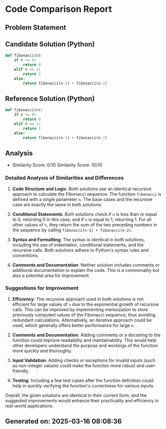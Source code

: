 # Code Comparison Report

## Problem Statement

## Candidate Solution (Python)
```Python
def fibonacci(n):
    if n <= 0:
        return 0
    elif n == 1:
        return 1
    else:
        return fibonacci(n-1) + fibonacci(n-2)
```

## Reference Solution (Python)
```Python
def fibonacci(n):
    if n <= 0:
        return 0
    elif n == 1:
        return 1
    else:
        return fibonacci(n-1) + fibonacci(n-2)
```


## Analysis
- Similarity Score: 0/10
Similarity Score: 10/10

### Detailed Analysis of Similarities and Differences

1. **Code Structure and Logic**: Both solutions use an identical recursive approach to calculate the Fibonacci sequence. The function `fibonacci` is defined with a single parameter `n`. The base cases and the recursive case are exactly the same in both solutions.

2. **Conditional Statements**: Both solutions check if `n` is less than or equal to 0, returning 0 in this case, and if `n` is equal to 1, returning 1. For all other values of `n`, they return the sum of the two preceding numbers in the sequence by calling `fibonacci(n-1) + fibonacci(n-2)`.

3. **Syntax and Formatting**: The syntax is identical in both solutions, including the use of indentation, conditional statements, and the recursive calls. Both solutions adhere to Python's syntax rules and conventions.

4. **Comments and Documentation**: Neither solution includes comments or additional documentation to explain the code. This is a commonality but also a potential area for improvement.

### Suggestions for Improvement

1. **Efficiency**: The recursive approach used in both solutions is not efficient for large values of `n` due to the exponential growth of recursive calls. This can be improved by implementing memoization to store previously computed values of the Fibonacci sequence, thus avoiding redundant calculations. Alternatively, an iterative approach could be used, which generally offers better performance for large `n`.

2. **Comments and Documentation**: Adding comments or a docstring to the function could improve readability and maintainability. This would help other developers understand the purpose and workings of the function more quickly and thoroughly.

3. **Input Validation**: Adding checks or exceptions for invalid inputs (such as non-integer values) could make the function more robust and user-friendly.

4. **Testing**: Including a few test cases after the function definition could help in quickly verifying the function's correctness for various inputs.

Overall, the given solutions are identical in their current form, and the suggested improvements would enhance their practicality and efficiency in real-world applications.

## Generated on: 2025-03-16 08:08:36
